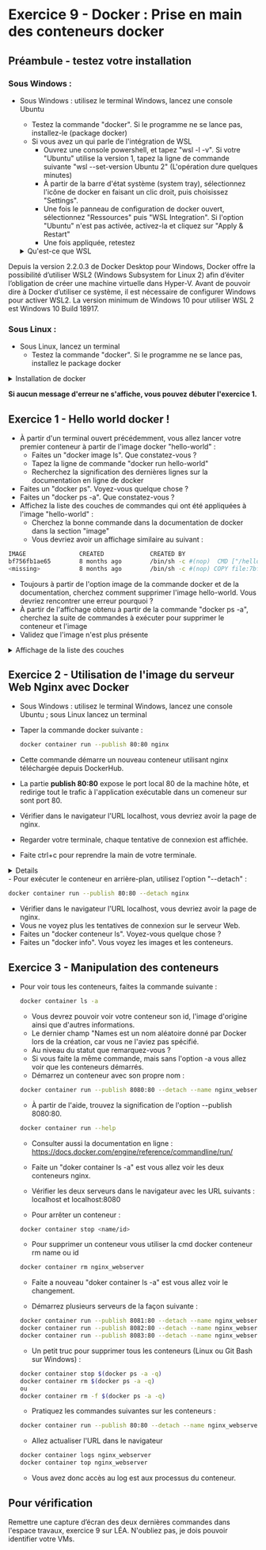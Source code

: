 # Exercice 9 - Docker : Prise en main des conteneurs docker


## Préambule - testez votre installation

### Sous Windows :

- Sous Windows : utilisez le terminal Windows, lancez une console Ubuntu 
  - Testez la commande "docker". Si le programme ne se lance pas, installez-le (package docker)
  - Si vous avez un qui parle de l'intégration de WSL
    - Ouvrez une console powershell, et tapez "wsl -l -v". Si votre "Ubuntu" utilise la version 1, tapez la ligne de commande suivante "wsl --set-version Ubuntu 2" (L'opération dure quelques minutes)
    - À partir de la barre d'état système (system tray), sélectionnez l'icône de docker en faisant un clic droit, puis choisissez "Settings".
    - Une fois le panneau de configuration de docker ouvert, sélectionnez "Ressources" puis "WSL Integration". Si l'option "Ubuntu" n'est pas activée, activez-la et cliquez sur "Apply & Restart"
    - Une fois appliquée, retestez
  

  <details>
    <summary>Qu'est-ce que WSL</summary>
Depuis la version 2.2.0.3 de Docker Desktop pour Windows, Docker offre la possibilité d’utiliser WSL2 (Windows Subsystem for Linux 2) afin d’éviter l’obligation de créer une machine virtuelle dans Hyper-V. Avant de pouvoir dire à Docker d’utiliser ce système, il est nécessaire de configurer Windows pour activer WSL2.
La version minimum de Windows 10 pour utiliser WSL 2 est Windows 10 Build 18917.
</details>

### Sous Linux : 
- Sous Linux, lancez un terminal
  - Testez la commande "docker". Si le programme ne se lance pas, installez le package docker

<details>

   <summary>Installation de docker</summary>


```bash
curl -fsSL https://get.docker.com -o get-docker.sh
sh get-docker.sh
```

</details>

**Si aucun message d'erreur ne s'affiche, vous pouvez débuter l'exercice 1.**


## Exercice 1 - Hello world docker !

- À partir d'un terminal ouvert précédemment, vous allez lancer votre premier conteneur à partir de l'image docker "hello-world" :
  - Faites un "docker image ls". Que constatez-vous ?
  - Tapez la ligne de commande "docker run hello-world"
  - Recherchez la signification des dernières lignes sur la documentation en ligne de docker
- Faites un "docker ps". Voyez-vous quelque chose ?
- Faites un "docker ps -a". Que constatez-vous ?
- Affichez la liste des couches de commandes qui ont été appliquées à l'image "hello-world" :
  - Cherchez la bonne commande dans la documentation de docker dans la section "image"
  - Vous devriez avoir un affichage similaire au suivant :


```bash
IMAGE               CREATED             CREATED BY                                      SIZE                COMMENT
bf756fb1ae65        8 months ago        /bin/sh -c #(nop)  CMD ["/hello"]               0B                  
<missing>           8 months ago        /bin/sh -c #(nop) COPY file:7bf12aab75c3867a…   13.3kB        
```


- Toujours à partir de l'option image de la commande docker et de la documentation, cherchez comment supprimer l'image hello-world. Vous devriez rencontrer une erreur pourquoi ?
- À partir de l'affichage obtenu à partir de la commande "docker ps -a", cherchez la suite de commandes à exécuter pour supprimer le conteneur et l'image
- Validez que l'image n'est plus présente


<details>
    <summary>Affichage de la liste des couches</summary>


```bash
docker image history hello-world
```


</details>


## Exercice 2 - Utilisation de l'image du serveur Web Nginx avec Docker


- Sous Windows : utilisez le terminal Windows, lancez une console Ubuntu ; sous Linux lancez un terminal
- Taper la commande docker suivante :
  
  ```bash
  docker container run --publish 80:80 nginx
  ```


- Cette commande démarre un nouveau conteneur utilisant nginx téléchargée depuis DockerHub.
- La partie **publish 80:80** expose le port local 80 de la machine hôte, et redirige tout le trafic à l'application exécutable dans un comeneur sur sont port 80.
- Vérifier dans le navigateur l'URL localhost, vous devriez avoir la page de nginx.
- Regarder votre terminale, chaque tentative de connexion est affichée.
- Faite ctrl+c pour reprendre la main de votre terminale.
<details>
Sur Linux ctrl+C éteint le conteneur. Sur Windows il fonctionne toujours.
</details>
- Pour exécuter le conteneur en arrière-plan, utilisez l'option "--detach" :
  
  ```bash
  docker container run --publish 80:80 --detach nginx
  ```
- Vérifier dans le navigateur l'URL localhost, vous devriez avoir la page de nginx.
- Vous ne voyez plus les tentatives de connexion sur le serveur Web.
- Faites un "docker conteneur ls". Voyez-vous quelque chose ?
- Faites un "docker info". Vous voyez les images et les conteneurs.



## Exercice 3 - Manipulation des conteneurs 


- Pour voir tous les conteneurs, faites la commande suivante :
  ```bash
  docker container ls -a
  ```
  - Vous devrez pouvoir voir votre conteneur son id, l'image d'origine ainsi que  d'autres informations. 
  - Le dernier champ "Names est un nom aléatoire donné par Docker lors de la création, car vous ne l'aviez pas spécifié.
  - Au niveau du statut que remarquez-vous ?
  - Si vous faite la même commande, mais sans l'option -a vous allez voir que les conteneurs démarrés.
  - Démarrez un conteneur avec son  propre nom :
   ```bash
  docker container run --publish 8080:80 --detach --name nginx_webserver nginx
  ```
  - À partir de l'aide, trouvez la signification de l'option --publish 8080:80. 
  ```bash
  docker container run --help
  ```
  - Consulter aussi la documentation en ligne : https://docs.docker.com/engine/reference/commandline/run/


  - Faite un "doker container ls -a" est vous allez voir les deux conteneurs nginx.
  - Vérifier les deux serveurs dans le navigateur avec les URL suivants :
    localhost et localhost:8080


  - Pour arrêter un conteneur : 
  ```bash
  docker container stop <name/id>
   ```
  - Pour supprimer un conteneur vous utiliser la cmd docker conteneur rm name ou id
  ```bash
  docker container rm nginx_webserver 
  ```
  - Faite a nouveau "doker container ls -a" est vous allez voir le changement.


  - Démarrez plusieurs serveurs de la façon suivante :
   ```bash
  docker container run --publish 8081:80 --detach --name nginx_webserver1 nginx
  docker container run --publish 8082:80 --detach --name nginx_webserver2 nginx
  docker container run --publish 8083:80 --detach --name nginx_webserver3 nginx
  ```
  - Un petit truc pour supprimer tous les conteneurs (Linux ou Git Bash sur Windows) :
   ```bash
   docker container stop $(docker ps -a -q)
   docker container rm $(docker ps -a -q)
   ou
   docker container rm -f $(docker ps -a -q)
  ``` 
    - Pratiquez les commandes suivantes sur les conteneurs : 
   ```bash
   docker container run --publish 80:80 --detach --name nginx_webserver nginx
    ```
    - Allez actualiser l'URL dans le navigateur
   ```bash 
   docker container logs nginx_webserver
   docker container top nginx_webserver
  ``` 
  - Vous avez donc accès au log est aux processus du conteneur.

## Pour vérification
Remettre une capture d’écran des deux dernières commandes dans l'espace travaux, exercice 9 sur LÉA.
N'oubliez pas, je dois pouvoir identifier votre VMs.
